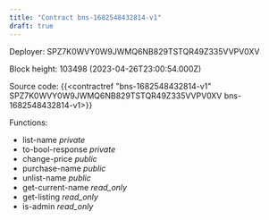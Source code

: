 ```yaml
---
title: "Contract bns-1682548432814-v1"
draft: true
---
```

Deployer: SPZ7K0WVY0W9JWMQ6NB829TSTQR49Z335VVPV0XV


 



Block height: 103498 (2023-04-26T23:00:54.000Z)

Source code: {{<contractref "bns-1682548432814-v1" SPZ7K0WVY0W9JWMQ6NB829TSTQR49Z335VVPV0XV bns-1682548432814-v1>}}

Functions:

* list-name _private_
* to-bool-response _private_
* change-price _public_
* purchase-name _public_
* unlist-name _public_
* get-current-name _read_only_
* get-listing _read_only_
* is-admin _read_only_

